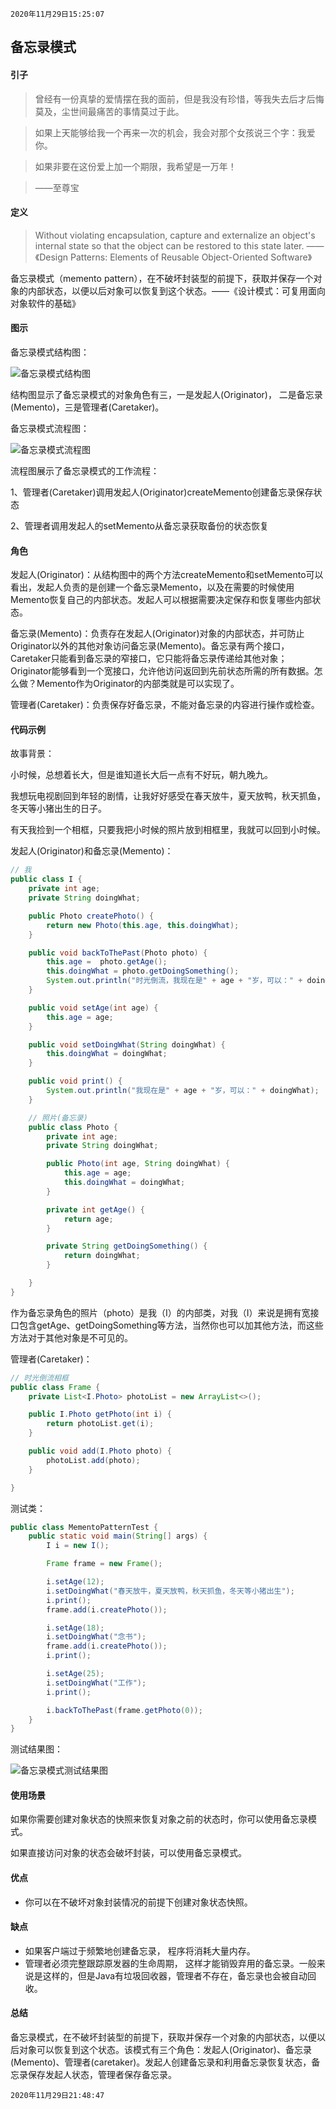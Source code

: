 `2020年11月29日15:25:07`

## 备忘录模式

#### 引子

>曾经有一份真挚的爱情摆在我的面前，但是我没有珍惜，等我失去后才后悔莫及，尘世间最痛苦的事情莫过于此。

>如果上天能够给我一个再来一次的机会，我会对那个女孩说三个字：我爱你。

>如果非要在这份爱上加一个期限，我希望是一万年！

>——至尊宝

#### 定义

>Without violating encapsulation, capture and externalize an object's internal state so that the object can be restored to this state later. ——《Design Patterns: Elements of Reusable Object-Oriented Software》

备忘录模式（memento pattern），在不破坏封装型的前提下，获取并保存一个对象的内部状态，以便以后对象可以恢复到这个状态。——《设计模式：可复用面向对象软件的基础》

#### 图示

备忘录模式结构图：

![备忘录模式结构图](https://images.cnblogs.com/cnblogs_com/mingmingcome/1618392/o_201129103703memento-pattern-structure-diagram.png)

结构图显示了备忘录模式的对象角色有三，一是发起人(Originator)， 二是备忘录(Memento)，三是管理者(Caretaker)。

备忘录模式流程图：

![备忘录模式流程图](https://images.cnblogs.com/cnblogs_com/mingmingcome/1618392/o_201129120602memento-pattern-sequence-diagram.png)

流程图展示了备忘录模式的工作流程：

1、管理者(Caretaker)调用发起人(Originator)createMemento创建备忘录保存状态

2、管理者调用发起人的setMemento从备忘录获取备份的状态恢复

#### 角色

发起人(Originator)：从结构图中的两个方法createMemento和setMemento可以看出，发起人负责的是创建一个备忘录Memento，以及在需要的时候使用Memento恢复自己的内部状态。发起人可以根据需要决定保存和恢复哪些内部状态。

备忘录(Memento)：负责存在发起人(Originator)对象的内部状态，并可防止Originator以外的其他对象访问备忘录(Memento)。备忘录有两个接口，Caretaker只能看到备忘录的窄接口，它只能将备忘录传递给其他对象；Originator能够看到一个宽接口，允许他访问返回到先前状态所需的所有数据。怎么做？Memento作为Originator的内部类就是可以实现了。

管理者(Caretaker)：负责保存好备忘录，不能对备忘录的内容进行操作或检查。

#### 代码示例

故事背景：

小时候，总想着长大，但是谁知道长大后一点有不好玩，朝九晚九。

我想玩电视剧回到年轻的剧情，让我好好感受在春天放牛，夏天放鸭，秋天抓鱼，冬天等小猪出生的日子。

有天我捡到一个相框，只要我把小时候的照片放到相框里，我就可以回到小时候。

发起人(Originator)和备忘录(Memento)：
``` java
// 我
public class I {
    private int age;
    private String doingWhat;

    public Photo createPhoto() {
        return new Photo(this.age, this.doingWhat);
    }

    public void backToThePast(Photo photo) {
        this.age =  photo.getAge();
        this.doingWhat = photo.getDoingSomething();
        System.out.println("时光倒流，我现在是" + age + "岁，可以：" + doingWhat);
    }

    public void setAge(int age) {
        this.age = age;
    }

    public void setDoingWhat(String doingWhat) {
        this.doingWhat = doingWhat;
    }

    public void print() {
        System.out.println("我现在是" + age + "岁，可以：" + doingWhat);
    }

    // 照片(备忘录)
    public class Photo {
        private int age;
        private String doingWhat;

        public Photo(int age, String doingWhat) {
            this.age = age;
            this.doingWhat = doingWhat;
        }

        private int getAge() {
            return age;
        }

        private String getDoingSomething() {
            return doingWhat;
        }

    }
}
```

作为备忘录角色的照片（photo）是我（I）的内部类，对我（I）来说是拥有宽接口包含getAge、getDoingSomething等方法，当然你也可以加其他方法，而这些方法对于其他对象是不可见的。

管理者(Caretaker)：
``` java
// 时光倒流相框
public class Frame {
    private List<I.Photo> photoList = new ArrayList<>();

    public I.Photo getPhoto(int i) {
        return photoList.get(i);
    }

    public void add(I.Photo photo) {
        photoList.add(photo);
    }

}
```

测试类：
``` java
public class MementoPatternTest {
    public static void main(String[] args) {
        I i = new I();

        Frame frame = new Frame();

        i.setAge(12);
        i.setDoingWhat("春天放牛，夏天放鸭，秋天抓鱼，冬天等小猪出生");
        i.print();
        frame.add(i.createPhoto());

        i.setAge(18);
        i.setDoingWhat("念书");
        frame.add(i.createPhoto());
        i.print();

        i.setAge(25);
        i.setDoingWhat("工作");
        i.print();

        i.backToThePast(frame.getPhoto(0));
    }
}
```

测试结果图：

![备忘录模式测试结果图](https://images.cnblogs.com/cnblogs_com/mingmingcome/1618392/o_201129133309memento-pattern-test-result.jpg)

#### 使用场景

如果你需要创建对象状态的快照来恢复对象之前的状态时，你可以使用备忘录模式。

如果直接访问对象的状态会破坏封装，可以使用备忘录模式。

#### 优点

- 你可以在不破坏对象封装情况的前提下创建对象状态快照。

#### 缺点

- 如果客户端过于频繁地创建备忘录， 程序将消耗大量内存。
- 管理者必须完整跟踪原发器的生命周期， 这样才能销毁弃用的备忘录。一般来说是这样的，但是Java有垃圾回收器，管理者不存在，备忘录也会被自动回收。

#### 总结

备忘录模式，在不破坏封装型的前提下，获取并保存一个对象的内部状态，以便以后对象可以恢复到这个状态。该模式有三个角色：发起人(Originator)、备忘录(Memento)、管理者(caretaker)。发起人创建备忘录和利用备忘录恢复状态，备忘录保存发起人状态，管理者保存备忘录。

`2020年11月29日21:48:47`